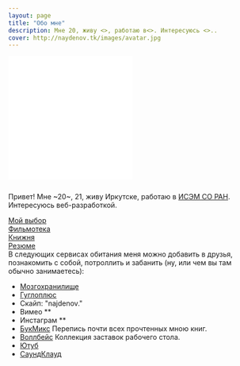 ```yaml
---
layout: page
title: "Обо мне"
description: Мне 20, живу <>, работаю в<>. Интересуюсь <>..
cover: http://naydenov.tk/images/avatar.jpg
---
```

<div>
 <iframe class="grafotar" src="/about/includeava.htm" width="250" height="250" scrolling="no" frameborder="0" ></iframe>
</div>
<div  class="about">
      <p style="padding-top: 0.8em">Привет! Мне  ~20~, 21, живу Иркутске, работаю в <a href="http://sei.irk.ru/">ИСЭМ СО РАН</a>. Интересуюсь веб-разработкой.<BR></p>
	  <a href="http://naydenov.tk/my-elect/">Мой выбор </a><BR>
      <a href="http://naydenov.tk/filmoteka/">Фильмотека </a><BR>			
      <a href="http://naydenov.tk/books/">Книжня </a><BR>
      <a href="http://naydenov.tk/cv/">Резюме </a><BR>		
</div>
<div class="dot"></div>
В следующих сервисах обитания меня можно добавить в друзья, познакомить с собой, потроллить и забанить  (ну, или чем вы там обычно занимаетесь):

* [Мозгохранилище](http://brainstorage.me/naydenov)    
* [Гуглоплюс](https://plus.google.com/113419197580831650129/posts)
* Скайп: "najdenov."  
*  Вимео **
* Инстаграм **
* [БукМикс](http://bookmix.ru/users/index.phtml?uid=23010) Перепись почти всех прочтенных мною книг. 
* [Воллбейс](http://wallbase.cc/user/profile/81866) Коллекция заставок рабочего стола.
* [Ютуб](https://www.youtube.com/user/thenaidenov)
* [СаундКлауд](https://soundcloud.com/against_sleep)